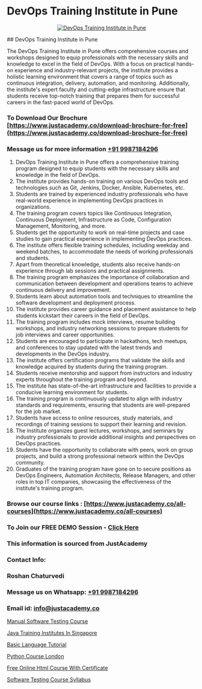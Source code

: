 # DevOps Training Institute in Pune

<p align="center">
  <a href="https://justacademy.co/program-detail/software-testing">
    <img src="https://justacademy.co/storage2/program_images/1704700438.webp" alt="DevOps Training Institute in Pune">
  </a>
</p>
## DevOps Training Institute in Pune

The DevOps Training Institute in Pune offers comprehensive courses and workshops designed to equip professionals with the necessary skills and knowledge to excel in the field of DevOps. With a focus on practical hands-on experience and industry-relevant projects, the institute provides a holistic learning environment that covers a range of topics such as continuous integration, delivery, automation, and monitoring. Additionally, the institute's expert faculty and cutting-edge infrastructure ensure that students receive top-notch training that prepares them for successful careers in the fast-paced world of DevOps.
### To Download Our Brochure [https://www.justacademy.co/download-brochure-for-free](https://www.justacademy.co/download-brochure-for-free)
### Message us for more information [+91 9987184296](https://api.whatsapp.com/send?phone=919987184296)
1) DevOps Training Institute in Pune offers a comprehensive training program designed to equip students with the necessary skills and knowledge in the field of DevOps.
2) The institute provides hands-on training on various DevOps tools and technologies such as Git, Jenkins, Docker, Ansible, Kubernetes, etc.
3) Students are trained by experienced industry professionals who have real-world experience in implementing DevOps practices in organizations.
4) The training program covers topics like Continuous Integration, Continuous Deployment, Infrastructure as Code, Configuration Management, Monitoring, and more.
5) Students get the opportunity to work on real-time projects and case studies to gain practical experience in implementing DevOps practices.
6) The institute offers flexible training schedules, including weekday and weekend batches, to accommodate the needs of working professionals and students.
7) Apart from theoretical knowledge, students also receive hands-on experience through lab sessions and practical assignments.
8) The training program emphasizes the importance of collaboration and communication between development and operations teams to achieve continuous delivery and improvement.
9) Students learn about automation tools and techniques to streamline the software development and deployment process.
10) The institute provides career guidance and placement assistance to help students kickstart their careers in the field of DevOps.
11) The training program includes mock interviews, resume building workshops, and industry networking sessions to prepare students for job interviews and career opportunities.
12) Students are encouraged to participate in hackathons, tech meetups, and conferences to stay updated with the latest trends and developments in the DevOps industry.
13) The institute offers certification programs that validate the skills and knowledge acquired by students during the training program.
14) Students receive mentorship and support from instructors and industry experts throughout the training program and beyond.
15) The institute has state-of-the-art infrastructure and facilities to provide a conducive learning environment for students.
16) The training program is continuously updated to align with industry standards and requirements, ensuring that students are well-prepared for the job market.
17) Students have access to online resources, study materials, and recordings of training sessions to support their learning and revision.
18) The institute organizes guest lectures, workshops, and seminars by industry professionals to provide additional insights and perspectives on DevOps practices.
19) Students have the opportunity to collaborate with peers, work on group projects, and build a strong professional network within the DevOps community.
20) Graduates of the training program have gone on to secure positions as DevOps Engineers, Automation Architects, Release Managers, and other roles in top IT companies, showcasing the effectiveness of the institute's training program.

### Browse our course links : [https://www.justacademy.co/all-courses](https://www.justacademy.co/all-courses) 
### To Join our FREE DEMO Session - [Click Here](https://www.justacademy.co/register-for-course-demo)


### This information is sourced from JustAcademy
### Contact Info:
### Roshan Chaturvedi
### Message us on Whatsapp: [+91 9987184296](https://api.whatsapp.com/send?phone=919987184296)
### Email id: [info@justacademy.co](mailto:info@justacademy.co)
                
[Manual Software Testing Course](https://www.linkedin.com/pulse/manual-software-testing-course-justacademy-sunnyvale-7wvzc?trackingId=i4CDr2OghFjaECuyBGqPqA%3D%3D&lipi=urn%3Ali%3Apage%3Ad_flagship3_company_admin%3BY8luX3FqRoKvysGk6zzShw%3D%3D)

[Java Training Institutes In Singapore](https://www.linkedin.com/pulse/java-training-institutes-singapore-justacademy-berlin-e6mfe?trackingId=3mhzUDdOyKqdIr%2BN6Bhhlw%3D%3D&lipi=urn%3Ali%3Apage%3Ad_flagship3_company_admin%3Bjmi5U8HnRnGuyDtWTpE8KQ%3D%3D)

[Basic Language Tutorial](https://medium.com/@prempja40/basic-language-tutorial-b5e30ea85867)

[Python Course London](https://medium.com/@roneet705/python-course-london-3b02016eb414)

[Free Online Html Course With Certificate](https://justacademyin.github.io/justacademy/free-online-html-course-with-certificate)

[Software Testing Course Syllabus](https://justacademyin.github.io/justacademy/software-testing-course-syllabus)

